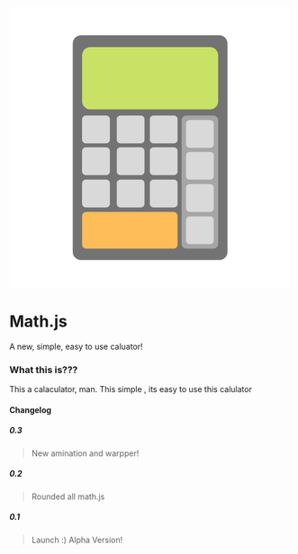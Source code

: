 ![Logo](logo.png)
# Math.js
 A new, simple, easy to use caluator!
### What this is???
 This a calaculator, man. This simple , its easy to use this calulator
 #### Changelog
##### 0.3
> New amination and warpper!
##### 0.2
> Rounded all math.js
##### 0.1
 > Launch :) Alpha Version!

